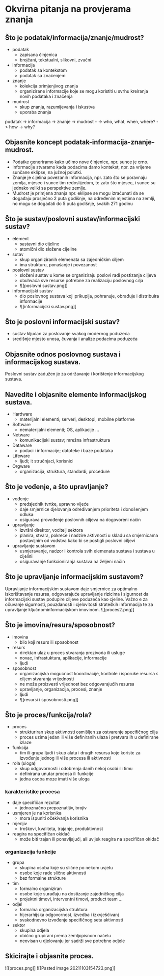 # Okvirna pitanja na provjerama znanja
## Što je podatak/informacija/znanje/mudrost?
- podatak
	- zapisana činjenica
	- brojčani, tekstualni, slikovni, zvučni
- informacija
	- podatak sa kontekstom
	- podatak sa značenjem
- znanje
	- kolekcija primjenjivog znanja
	- organizirane informacije koje se mogu koristiti u svrhu kreiranja novih podataka i značenja
- mudrost
	- skup znanja, razumijevanja i iskustva
	- uporaba znanja

podatak -> informacija -> znanje -> mudrost
\- -> who, what, when, where? -> how -> why?

## Objasnite koncept podatak-informacija-znanje-mudrost.
- Podatke generiramo kako učimo nove činjenice, npr. sunce je crno.
- Informacije stvaramo kada podacima damo kontekst, npr. za vrijeme sunčane eklipse, na južnoj polutki.
- Znanje je cijelina povezanih informacija, npr. zato što se poravnaju zemlja, mjesec i sunce tim redoslijedom, te zato što mjesec, i sunce su jednako veliki sa perspektive zemlje.
- Mudrost je primjena znanja npr. eklipse se mogu izračunati da se događaju prosječno 2 puta godišnje, na određenim mjestima na zemlji, no mogu se događati do 5 puta godišnje, svakih 271 godinu

## Što je sustav/poslovni sustav/informacijski sustav?
- element
	- sastavni dio cijeline
	- atomični dio složene cijeline
- sutav
	- skup organiziranih elemenata sa zajedničkim ciljem
	- ima strukturu, ponašanje i povezanost
- poslovni sustav
	- složeni sustav u kome se organiziraju poslovi radi postizanja ciljeva
	- obuhvaća sve resurse potrebne za realizaciju poslovnog cilja
	- ![[poslovni sustav.png]]
- informacijski sustav
	- dio poslovnog sustava koji prikuplja, pohranuje, obrađuje i distribuira informacije
	- ![[informacijski sustav.png]]

## Što je poslovni informacijski sustav?
- sustav ključan za poslovanje svakog modernog poduzeća
- središnje mjesto unosa, čuvanja i analize podacima poduzeća

## Objasnite odnos poslovnog sustava i informacijskog sustava.
Poslovni sustav zadužen je za održavanje i korištenje informacijskog sustava.

## Navedite i objasnite elemente informacijskog sustava.
- Hardware
	- materijalni elementi; serveri, desktopi, mobilne platforme
- Software
	- nematerijalni elementi; OS, aplikacije ...
- Netware
	- komunikacijski sustav; mrežna infrastruktura
- Dataware
	- podaci i informacije; datoteke i baze podataka
- Lifeware
	- ljudi; it stručnjaci, korisnici
- Orgware
	- organizacija; struktura, standardi, procedure

## Što je vođenje, a što upravljanje?
- vođenje
	- predsjednik tvrtke, upravno vijeće
	- daje smjernice djelovanja određivanjem prioriteta i donošenjem odluka
	- osigurava provođenje poslovnih ciljeva na dogovoreni način
- upravljanje 
	- izvršni direktor, voditelj sektora
	- planira, stvara, pokreće i nadzire aktivnosti u skladu sa smjernicama postavljnim od vodstva kako bi se postigli poslovni ciljevi 
- upravljanje sustavom
	- usmjeravanje, nadzor i kontrola svih elemenata sustava i sustava u cijelini
	- osiguravanje funkcioniranja sustava na željeni način

## Što je upravljanje informacijskim sustavom?
Upravljanje informacijskim sustavom daje smjernice za optimalno iskorištavanje resursa, odgovarajuće upravljanje rizicima i sigurnost da informacijski sustav podupire ciljeve poduzeća kao cjeline. Važno e za očuvanje sigurnosti, pouzdanosti i cjelovitosti strateških informacija te za upravljanje ključnominformacijskom imovinom.
![[proces2.png]]

## Što je imovina/resurs/sposobnost?
- imovina
	- bilo koji resurs ili sposobnost
- resurs
	- direktan ulaz u proces stvaranja prozivoda ili usluge
	- novac, infrastuktura, aplikacije, informacije
	- ljudi
- sposobnost
	- organizacijska mogućnost koordinacije, kontrole i isporuke resursa s ciljem stvaranja vrijednosti
	- ne može proizvesti vrijednost bez odgovarajućih resursa
	- upravljanje, organizacija, procesi, znanje
	- ljudi
	- ![[resursi i sposobnosti.png]]

## Što je proces/funkcija/rola?
- proces
	- strukturiran skup aktivnosti osmišljen za ostvarenje specifičnog cilja
	- proces uzima jedan ili više definiranih ulaza i pretvara ih u definirane izlaze
- funkcija
	- tim ili grupa ljudi i skup alata i drugih resursa koje koriste za izvođenje jednog ili više procesa ili aktivnosti
- rola (uloga)
	- skup odgovornosti i odobrenja danih nekoj osobi ili timu
	- definirana unutar procesa ili funkcije
	- jedna osoba moze imati više uloga

### karakteristike procesa
- daje specifičan rezultat
	- jednoznačno prepoznatljiv, brojiv
- usmjeren je na korisnika
	- mora ispuniti očekivanja korisnika
- mjerljiv
	- troškovi, kvaliteta, trajanje, produktivnost
- reagira na specifičan okidač
	- može biti trajan ili ponavljajući, ali uvijek reagira na specifičan okidač

### organizacija funkcije  
- grupa
	- skupina osoba koje su slične po nekom uvjetu
	- osobe koje rade slične aktivnosti
	- bez formalne strukture
- tim
	- formalno organiziran
	- osobe koje surađuju na dostizanje zajedničkog cilja
	- projektni timovi, interventni timovi, product team ...
- odjel
	- formalna organizacijska struktura
	- hijerarhijska odgovornost, izvedba i izxvješćivanj
	- svakodnevno izvođenje specifičnog seta aktivnosti
- sektor
	- skupina odjela
	- obično grupirani prema zemljopisnom načelu
	- neovisan u djelovanju jer sadrži sve potrebne odjele

## Skicirajte i objasnite proces.
![[proces.png]]
![[Pasted image 20211103154723.png]]